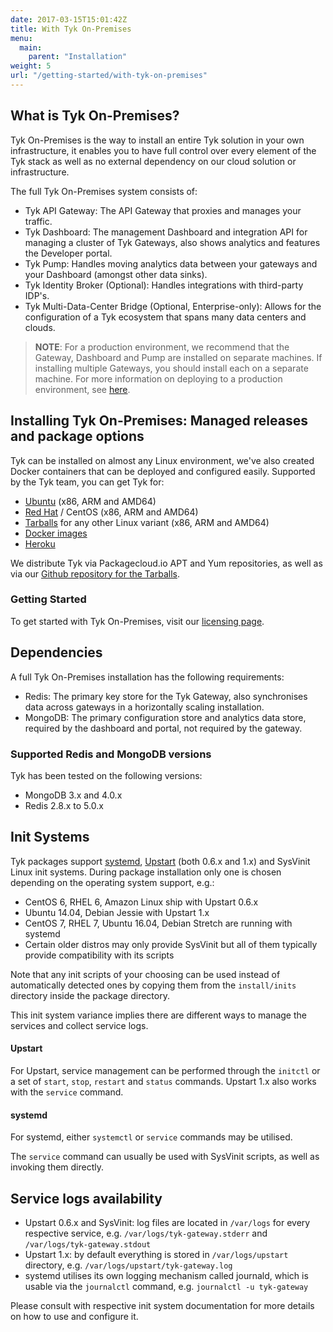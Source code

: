```yaml
---
date: 2017-03-15T15:01:42Z
title: With Tyk On-Premises
menu: 
  main:
    parent: "Installation"
weight: 5
url: "/getting-started/with-tyk-on-premises"
---
```


## <a name="what-is-tyk-on-premises"></a>What is Tyk On-Premises?

Tyk On-Premises is the way to install an entire Tyk solution in your own infrastructure, it enables you to have full control over every element of the Tyk stack as well as no external dependency on our cloud solution or infrastructure.

The full Tyk On-Premises system consists of:

*   Tyk API Gateway: The API Gateway that proxies and manages your traffic.
*   Tyk Dashboard: The management Dashboard and integration API for managing a cluster of Tyk Gateways, also shows analytics and features the Developer portal.
*   Tyk Pump: Handles moving analytics data between your gateways and your Dashboard (amongst other data sinks).
*   Tyk Identity Broker (Optional): Handles integrations with third-party IDP's.
*   Tyk Multi-Data-Center Bridge (Optional, Enterprise-only): Allows for the configuration of a Tyk ecosystem that spans many data centers and clouds.

> **NOTE**: For a production environment, we recommend that the Gateway, Dashboard and Pump are installed on separate machines. If installing multiple Gateways, you should install each on a separate machine. For more information on deploying to a production environment, see [here](/docs/planning-for-production/).

## <a name="package-options">Installing Tyk On-Premises: Managed releases and package options

Tyk can be installed on almost any Linux environment, we've also created Docker containers that can be deployed and configured easily. Supported by the Tyk team, you can get Tyk for:

* [Ubuntu](/docs/getting-started/with-tyk-on-premise/installation/on-ubuntu/) (x86, ARM and AMD64)
* [Red Hat](/docs/getting-started/with-tyk-on-premise/installation/redhat-rhel-centos/) / CentOS (x86, ARM and AMD64)
* [Tarballs](https://github.com/TykTechnologies/tyk/releases) for any other Linux variant (x86, ARM and AMD64)
* [Docker images](https://hub.docker.com/u/tykio/)
* [Heroku](/docs/getting-started/with-tyk-on-premise/installation/on-heroku/)

We distribute Tyk via Packagecloud.io APT and Yum repositories, as well as via our [Github repository for the Tarballs][3].

### Getting Started

To get started with Tyk On-Premises, visit our [licensing page](/docs/getting-started/licencing/).

## <a name="dependencies"></a>Dependencies

A full Tyk On-Premises installation has the following requirements:

*   Redis: The primary key store for the Tyk Gateway, also synchronises data across gateways in a horizontally scaling installation.
*   MongoDB: The primary configuration store and analytics data store, required by the dashboard and portal, not required by the gateway.

### <a name="supported-mongodb-and-redis"></a>Supported Redis and MongoDB versions

Tyk has been tested on the following versions:

- MongoDB 3.x and 4.0.x
- Redis 2.8.x to 5.0.x

## <a name="init-systems"></a>Init Systems

Tyk packages support [systemd](https://www.freedesktop.org/wiki/Software/systemd/), [Upstart](http://upstart.ubuntu.com/cookbook/) (both 0.6.x and 1.x) and SysVinit Linux init systems. During package installation only one is chosen depending on the operating system support, e.g.:

*   CentOS 6, RHEL 6, Amazon Linux ship with Upstart 0.6.x
*   Ubuntu 14.04, Debian Jessie with Upstart 1.x
*   CentOS 7, RHEL 7, Ubuntu 16.04, Debian Stretch are running with systemd
*   Certain older distros may only provide SysVinit but all of them typically provide compatibility with its scripts

Note that any init scripts of your choosing can be used instead of automatically detected ones by copying them from the `install/inits` directory inside the package directory.

This init system variance implies there are different ways to manage the services and collect service logs.

#### Upstart
For Upstart, service management can be performed through the `initctl` or a set of `start`, `stop`, `restart` and `status` commands. Upstart 1.x also works with the `service` command.

#### systemd 
For systemd, either `systemctl` or `service` commands may be utilised.

The `service` command can usually be used with SysVinit scripts, as well as invoking them directly.

## Service logs availability ##

*   Upstart 0.6.x and SysVinit: log files are located in `/var/logs` for every respective service, e.g. `/var/logs/tyk-gateway.stderr` and `/var/logs/tyk-gateway.stdout`
*   Upstart 1.x: by default everything is stored in `/var/logs/upstart` directory, e.g. `/var/logs/upstart/tyk-gateway.log`
*   systemd utilises its own logging mechanism called journald, which is usable via the `journalctl` command, e.g. `journalctl -u tyk-gateway`


Please consult with respective init system documentation for more details on how to use and configure it.

 [2]: https://www.freedesktop.org/wiki/Software/systemd/
 [3]: http://upstart.ubuntu.com/cookbook/
